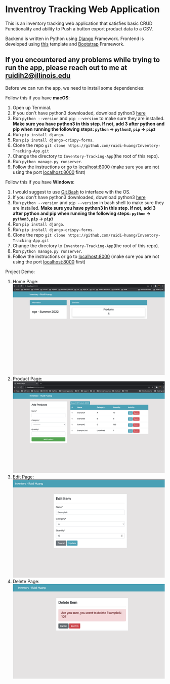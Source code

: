 # Inventroy Tracking Web Application

This is an inventory tracking web application that satisfies basic CRUD Functionality and ability to Push a button export product data to a CSV.  

Backend is written in Python using [Django](https://www.djangoproject.com/) Framework. Frontend is developed using [this](https://github.com/KenBroTech/Bootstrap-Dashboard-Interface-Design) template and [Bootstrap](https://getbootstrap.com/docs/4.6/getting-started/theming/) Framework.  

## If you encountered any problems while trying to run the app, please reach out to me at [ruidih2@illinois.edu](mailto:ruidih2@illinois.edu)

Before we can run the app, we need to install some dependencies:  

Follow this if you have **macOS**:
1. Open up Terminal.
2. If you don't have python3 downloaded, download python3 [here](https://www.python.org/downloads/)
3. Run `python --version` and `pip --version` to make sure they are installed. **Make sure you have python3 in this step. If not, add 3 after python and pip when running the following steps: `python` -> `python3`, `pip` -> `pip3`**
4. Run `pip install django`.
12. Run `pip install django-crispy-forms`.
6. Clone the repo `git clone https://github.com/ruidi-huang/Inventory-Tracking-App.git`
7. Change the directory to `Inventory-Tracking-App`(the root of this repo).
8. Run `python manage.py runserver`.
9. Follow the instructions or go to [localhost:8000](http://localhost:8000/) (make sure you are not using the port [localhost:8000](http://localhost:8000/) first)

Follow this if you have **Windows**:  

1. I would suggest to use [Git Bash](https://git-scm.com/downloads) to interface with the OS.
2. If you don't have python3 downloaded, download python3 [here](https://www.python.org/downloads/)
3. Run `python --version` and `pip --version` in bash shell to make sure they are installed. **Make sure you have python3 in this step. If not, add 3 after python and pip when running the following steps: `python` -> `python3`, `pip` -> `pip3`**
4. Run `pip install django`.
12. Run `pip install django-crispy-forms`.
5. Clone the repo `git clone https://github.com/ruidi-huang/Inventory-Tracking-App.git`
6. Change the directory to `Inventory-Tracking-App`(the root of this repo).
13. Run `python manage.py runserver`.
14. Follow the instructions or go to [localhost:8000](http://localhost:8000/) (make sure you are not using the port [localhost:8000](http://localhost:8000/) first)



Project Demo:
1. Home Page:  
![home page](Demo_1.png)  
2. Product Page:  
![product page](Demo_2.png)  
3. Edit Page:  
![edit page](Demo_3.png)  
4. Delete Page:  
![delete page](Demo_4.png)
